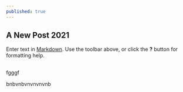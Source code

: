 ```yaml
---
published: true
---
```

## A New Post 2021

Enter text in [Markdown](http://daringfireball.net/projects/markdown/). Use the toolbar above, or click the **?** button for formatting help.

##

fgggf

bnbvnbvnvnvnvnb
